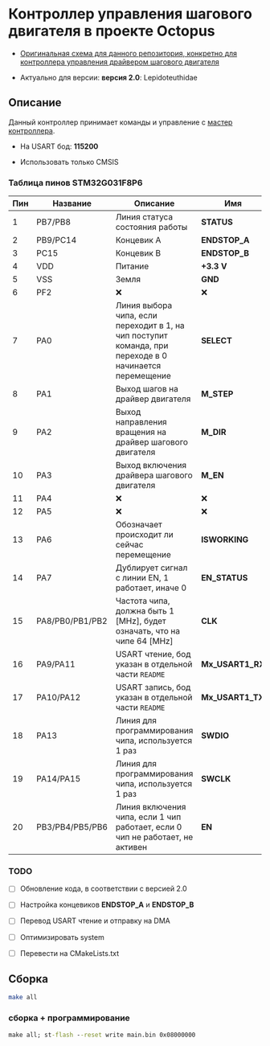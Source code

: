 # Контроллер управления шагового двигателя в проекте Octopus

* [Оригинальная схема для данного репозитория, конкретно для контроллера управления драйвером шагового двигателя](https://github.com/khosta77/Squid)

* Актуально для версии: **версия 2.0**: Lepidoteuthidae

## Описание

Данный контроллер принимает команды и управление с [мастер контроллера](https://github.com/khosta77/STM32F407VG_MOTOR_BOARD).

* На USART бод: **115200**

* Использовать только CMSIS

### Таблица пинов STM32G031F8P6

| Пин | Название        | Описание                                                                                                | Имя              |Направление |
|-----|-----------------|---------------------------------------------------------------------------------------------------------|------------------|------------|
| 1   | PB7/PB8         | Линия статуса состояния работы                                                                          | **STATUS**       |`->`        |
| 2   | PB9/PC14        | Концевик А                                                                                              | **ENDSTOP_A**    |`<-`        |
| 3   | PC15            | Концевик B                                                                                              | **ENDSTOP_B**    |`<-`        |
| 4   | VDD             | Питание                                                                                                 | **+3.3 V**       |`-`         |
| 5   | VSS             | Земля                                                                                                   | **GND**          |`-`         |
| 6   | PF2             | ❌                                                                                                      | ❌              |❌          |
| 7   | PA0             | Линия выбора чипа, если переходит в 1, на чип поступит команда, при переходе в 0 начинается перемещение | **SELECT**       |`<-`        |
| 8   | PA1             | Выход шагов на драйвер двигателя                                                                        | **M_STEP**       |`->`        |
| 9   | PA2             | Выход направления вращения на драйвер шагового двигателя                                                | **M_DIR**        |`->`        |
| 10  | PA3             | Выход включения драйвера шагового двигателя                                                             | **M_EN**         |`->`        |
| 11  | PA4             | ❌                                                                                                      | ❌              |❌          |
| 12  | PA5             | ❌                                                                                                      | ❌              |❌          |
| 13  | PA6             | Обозначает происходит ли сейчас перемещение                                                             | **ISWORKING**    |`->`        |
| 14  | PA7             | Дублирует сигнал с линии EN, 1 работает, иначе 0                                                        | **EN_STATUS**    | `->`       |
| 15  | PA8/PB0/PB1/PB2 | Частота чипа, должна быть 1 [MHz], будет означать, что на чипе 64 [MHz]                                 | **CLK**          |`->`        |
| 16  | PA9/PA11        | USART чтение, бод указан в отдельной части `README`                                                     | **Mx_USART1_RX** |`<-`        |
| 17  | PA10/PA12       | USART запись, бод указан в отдельной части `README`                                                     | **Mx_USART1_TX** |`->`        |
| 18  | PA13            | Линия для программирования чипа, используется 1 раз                                                     | **SWDIO**        |`-`         |
| 19  | PA14/PA15       | Линия для программирования чипа, используется 1 раз                                                     | **SWCLK**        | `-`        |
| 20  | PB3/PB4/PB5/PB6 | Линия включения чипа, если 1 чип работает, если 0 чип не работает, не активен                           | **EN**           |`<-`        |

### TODO

* [ ] Обновление кода, в соответствии с версией 2.0

* [ ] Настройка концевиков **ENDSTOP_A** и **ENDSTOP_B**

* [ ] Перевод USART чтение и отправку на DMA

* [ ] Оптимизировать system

* [ ] Перевести на CMakeLists.txt 

## Сборка

```bash
make all
```

### сборка + программирование

```cmd
make all; st-flash --reset write main.bin 0x08000000
```
